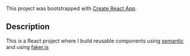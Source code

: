 This project was bootstrapped with [Create React App](https://github.com/facebook/create-react-app).

## Description

This is a React project where I build reusable components using [semantic](https://semantic-ui.com/) and using [faker.js](https://github.com/marak/Faker.js/)

